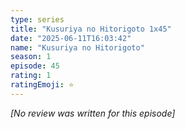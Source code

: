 ```yaml
---
type: series
title: "Kusuriya no Hitorigoto 1x45"
date: "2025-06-11T16:03:42"
name: "Kusuriya no Hitorigoto"
season: 1
episode: 45
rating: 1
ratingEmoji: ⭐️
---
```


*[No review was written for this episode]*
